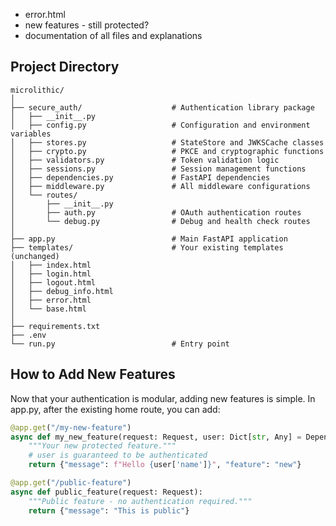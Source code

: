 
- error.html
- new features - still protected?
- documentation of all files and explanations

## Project Directory

```
microlithic/
│
├── secure_auth/                    # Authentication library package
│   ├── __init__.py
│   ├── config.py                   # Configuration and environment variables
│   ├── stores.py                   # StateStore and JWKSCache classes
│   ├── crypto.py                   # PKCE and cryptographic functions
│   ├── validators.py               # Token validation logic
│   ├── sessions.py                 # Session management functions
│   ├── dependencies.py             # FastAPI dependencies
│   ├── middleware.py               # All middleware configurations
│   └── routes/
│       ├── __init__.py
│       ├── auth.py                 # OAuth authentication routes
│       └── debug.py                # Debug and health check routes
│
├── app.py                          # Main FastAPI application
├── templates/                      # Your existing templates (unchanged)
│   ├── index.html
│   ├── login.html
│   ├── logout.html
│   ├── debug_info.html
│   ├── error.html
│   └── base.html
│
├── requirements.txt
├── .env
└── run.py                          # Entry point
```

## How to Add New Features
Now that your authentication is modular, adding new features is simple. In app.py, after the existing home route, you can add:

```python
@app.get("/my-new-feature")
async def my_new_feature(request: Request, user: Dict[str, Any] = Depends(get_current_user)):
    """Your new protected feature."""
    # user is guaranteed to be authenticated
    return {"message": f"Hello {user['name']}", "feature": "new"}

@app.get("/public-feature")
async def public_feature(request: Request):
    """Public feature - no authentication required."""
    return {"message": "This is public"}
```
